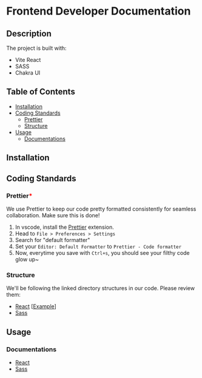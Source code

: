 # Frontend Developer Documentation

## Description

The project is built with:

-   Vite React
-   SASS
-   Chakra UI

## Table of Contents

-   [Installation](#installation)
-   [Coding Standards](#coding-standards)
    -   [Prettier](#prettier)
    -   [Structure](#structure)
-   [Usage](#usage)
    -   [Documentations](#documentations)

## Installation

## Coding Standards

### Prettier<span style="color:red;">\*</span>

We use Prettier to keep our code pretty formatted consistently for seamless collaboration. Make sure this is done!

1.  In vscode, install the [Prettier](https://marketplace.visualstudio.com/items?itemName=esbenp.prettier-vscode) extension.
2.  Head to `File > Preferences > Settings`
3.  Search for "default formatter"
4.  Set your `Editor: Default Formatter` to `Prettier - Code formatter`
5.  Now, everytime you save with `Ctrl+s`, you should see your filthy code glow up~

### Structure

We'll be following the linked directory structures in our code. Please review them:

-   [React](https://github.com/alan2207/bulletproof-react/blob/master/docs/project-structure.md) [[Example](https://github.com/alan2207/bulletproof-react/tree/master/src)]
-   [Sass](https://dev.to/dostonnabotov/a-modern-sass-folder-structure-330f)

## Usage

### Documentations
-   [React](https://react.dev/reference/react)        
-   [Sass](https://sass-lang.com/documentation/)
